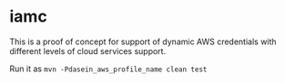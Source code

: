 iamc
====

This is a proof of concept for support of dynamic AWS credentials with different levels of cloud services support.

Run it as `mvn -Pdasein_aws_profile_name clean test`
